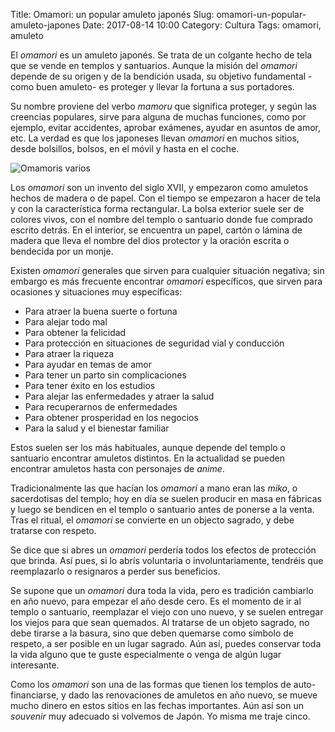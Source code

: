 Title: Omamori: un popular amuleto japonés
Slug: omamori-un-popular-amuleto-japones
Date: 2017-08-14 10:00
Category: Cultura
Tags: omamori, amuleto



El *omamori* es un amuleto japonés. Se trata de un colgante hecho de tela que se vende en templos y santuarios. Aunque la misión del *omamori* depende de su origen y de la bendición usada, su objetivo fundamental -como buen amuleto- es proteger y llevar la fortuna a sus portadores.

Su nombre proviene del verbo *mamoru* que significa proteger, y según las creencias populares, sirve para alguna de muchas funciones, como por ejemplo, evitar accidentes, aprobar exámenes, ayudar en asuntos de amor, etc. La verdad es que los japoneses llevan *omamori* en muchos sitios, desde bolsillos, bolsos, en el móvil y hasta en el coche.

![Omamoris varios]({filename}/images/omamoris-varios.jpg)

Los *omamori* son un invento del siglo XVII, y empezaron como amuletos hechos de madera o de papel. Con el tiempo se empezaron a hacer de tela y con la característica forma rectangular. La bolsa exterior suele ser de colores vivos, con el nombre del templo o santuario donde fue comprado escrito detrás. En el interior, se encuentra un papel, cartón o lámina de madera que lleva el nombre del dios protector y la oración escrita o bendecida por un monje.

Existen *omamori* generales que sirven para cualquier situación negativa; sin embargo es más frecuente encontrar *omamori* específicos, que sirven para ocasiones y situaciones muy específicas:

* Para atraer la buena suerte o fortuna
* Para alejar todo mal
* Para obtener la felicidad
* Para protección en situaciones de seguridad vial y conducción
* Para atraer la riqueza
* Para ayudar en temas de amor
* Para tener un parto sin complicaciones
* Para tener éxito en los estudios
* Para alejar las enfermedades y atraer la salud
* Para recuperarnos de enfermedades
* Para obtener prosperidad en los negocios
* Para la salud y el bienestar familiar

Estos suelen ser los más habituales, aunque depende del templo o santuario encontrar amuletos distintos. En la actualidad se pueden encontrar amuletos hasta con personajes de *anime*.

Tradicionalmente las que hacían los *omamori* a mano eran las *miko*, o sacerdotisas del templo; hoy en día se suelen producir en masa en fábricas y luego se bendicen en el templo o santuario antes de ponerse a la venta. Tras el ritual, el *omamori* se convierte en un objecto sagrado, y debe tratarse con respeto.

Se dice que si abres un *omamori* perdería todos los efectos de protección que brinda. Así pues, si lo abrís voluntaria o involuntariamente, tendréis que reemplazarlo o resignaros a perder sus beneficios.

Se supone que un *omamori* dura toda la vida, pero es tradición cambiarlo en año nuevo, para empezar el año desde cero. Es el momento de ir al templo o santuario, reemplazar el viejo con uno nuevo, y se suelen entregar los viejos para que sean quemados. Al tratarse de un objeto sagrado, no debe tirarse a la basura, sino que deben quemarse como símbolo de respeto, a ser posible en un lugar sagrado. Aún así, puedes conservar toda la vida alguno que te guste especialmente o venga de algún lugar interesante.

Como los *omamori* son una de las formas que tienen los templos de auto-financiarse, y dado las renovaciones de amuletos en año nuevo, se mueve mucho dinero en estos sitios en las fechas importantes. Aún así son un *souvenir* muy adecuado si volvemos de Japón. Yo misma me traje cinco.
